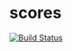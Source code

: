 # scores

[![Build Status](https://travis-ci.org/zesk06/scores.svg?branch=develop)](https://travis-ci.org/zesk06/scores)
